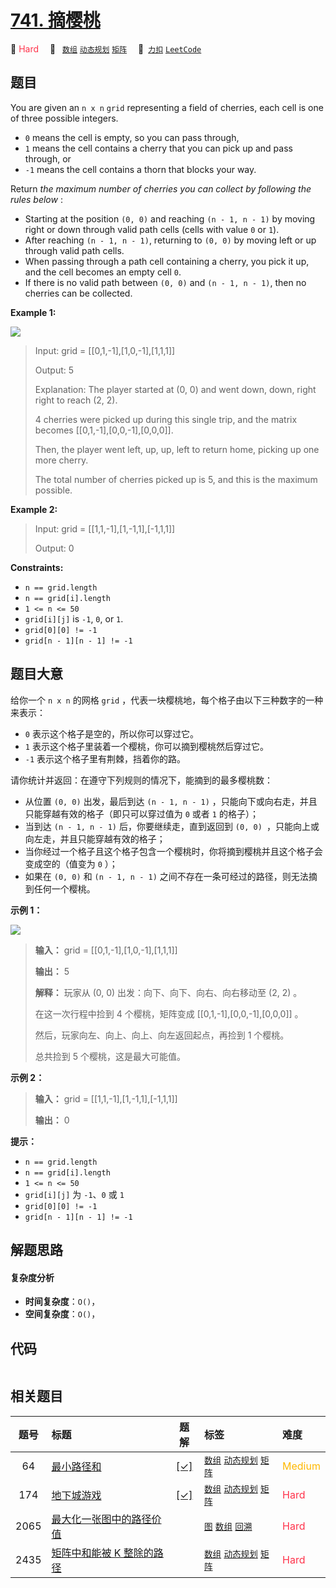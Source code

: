 # [741. 摘樱桃](https://2xiao.github.io/leetcode-js/problem/0741.html)

🔴 <font color=#ff334b>Hard</font>&emsp; 🔖&ensp; [`数组`](/tag/array.md) [`动态规划`](/tag/dynamic-programming.md) [`矩阵`](/tag/matrix.md)&emsp; 🔗&ensp;[`力扣`](https://leetcode.cn/problems/cherry-pickup) [`LeetCode`](https://leetcode.com/problems/cherry-pickup)

## 题目

You are given an `n x n` `grid` representing a field of cherries, each cell is
one of three possible integers.

  * `0` means the cell is empty, so you can pass through,
  * `1` means the cell contains a cherry that you can pick up and pass through, or
  * `-1` means the cell contains a thorn that blocks your way.

Return _the maximum number of cherries you can collect by following the rules
below_ :

  * Starting at the position `(0, 0)` and reaching `(n - 1, n - 1)` by moving right or down through valid path cells (cells with value `0` or `1`).
  * After reaching `(n - 1, n - 1)`, returning to `(0, 0)` by moving left or up through valid path cells.
  * When passing through a path cell containing a cherry, you pick it up, and the cell becomes an empty cell `0`.
  * If there is no valid path between `(0, 0)` and `(n - 1, n - 1)`, then no cherries can be collected.



**Example 1:**

![](https://assets.leetcode.com/uploads/2020/12/14/grid.jpg)

> Input: grid = [[0,1,-1],[1,0,-1],[1,1,1]]
> 
> Output: 5
> 
> Explanation: The player started at (0, 0) and went down, down, right right to reach (2, 2).
> 
> 4 cherries were picked up during this single trip, and the matrix becomes [[0,1,-1],[0,0,-1],[0,0,0]].
> 
> Then, the player went left, up, up, left to return home, picking up one more cherry.
> 
> The total number of cherries picked up is 5, and this is the maximum possible.

**Example 2:**

> Input: grid = [[1,1,-1],[1,-1,1],[-1,1,1]]
> 
> Output: 0

**Constraints:**

  * `n == grid.length`
  * `n == grid[i].length`
  * `1 <= n <= 50`
  * `grid[i][j]` is `-1`, `0`, or `1`.
  * `grid[0][0] != -1`
  * `grid[n - 1][n - 1] != -1`


## 题目大意

给你一个 `n x n` 的网格 `grid` ，代表一块樱桃地，每个格子由以下三种数字的一种来表示：

  * `0` 表示这个格子是空的，所以你可以穿过它。
  * `1` 表示这个格子里装着一个樱桃，你可以摘到樱桃然后穿过它。
  * `-1` 表示这个格子里有荆棘，挡着你的路。

请你统计并返回：在遵守下列规则的情况下，能摘到的最多樱桃数：

  * 从位置 `(0, 0)` 出发，最后到达 `(n - 1, n - 1)` ，只能向下或向右走，并且只能穿越有效的格子（即只可以穿过值为 `0` 或者 `1` 的格子）；
  * 当到达 `(n - 1, n - 1)` 后，你要继续走，直到返回到 `(0, 0) `，只能向上或向左走，并且只能穿越有效的格子；
  * 当你经过一个格子且这个格子包含一个樱桃时，你将摘到樱桃并且这个格子会变成空的（值变为 `0` ）；
  * 如果在 `(0, 0)` 和 `(n - 1, n - 1)` 之间不存在一条可经过的路径，则无法摘到任何一个樱桃。



**示例 1：**

![](https://assets.leetcode.com/uploads/2020/12/14/grid.jpg)

> 
> 
> 
> 
> 
> **输入：** grid = [[0,1,-1],[1,0,-1],[1,1,1]]
> 
> **输出：** 5
> 
> **解释：** 玩家从 (0, 0) 出发：向下、向下、向右、向右移动至 (2, 2) 。
> 
> 在这一次行程中捡到 4 个樱桃，矩阵变成 [[0,1,-1],[0,0,-1],[0,0,0]] 。
> 
> 然后，玩家向左、向上、向上、向左返回起点，再捡到 1 个樱桃。
> 
> 总共捡到 5 个樱桃，这是最大可能值。
> 
> 

**示例 2：**

> 
> 
> 
> 
> 
> **输入：** grid = [[1,1,-1],[1,-1,1],[-1,1,1]]
> 
> **输出：** 0
> 
> 



**提示：**

  * `n == grid.length`
  * `n == grid[i].length`
  * `1 <= n <= 50`
  * `grid[i][j]` 为 `-1`、`0` 或 `1`
  * `grid[0][0] != -1`
  * `grid[n - 1][n - 1] != -1`


## 解题思路

#### 复杂度分析

- **时间复杂度**：`O()`，
- **空间复杂度**：`O()`，

## 代码

```javascript

```

## 相关题目

<!-- prettier-ignore -->
| 题号 | 标题 | 题解 | 标签 | 难度 |
| :------: | :------ | :------: | :------ | :------ |
| 64 | [最小路径和](https://leetcode.com/problems/minimum-path-sum) | [[✓]](/problem/0064.md) |  [`数组`](/tag/array.md) [`动态规划`](/tag/dynamic-programming.md) [`矩阵`](/tag/matrix.md) | <font color=#ffb800>Medium</font> |
| 174 | [地下城游戏](https://leetcode.com/problems/dungeon-game) | [[✓]](/problem/0174.md) |  [`数组`](/tag/array.md) [`动态规划`](/tag/dynamic-programming.md) [`矩阵`](/tag/matrix.md) | <font color=#ff334b>Hard</font> |
| 2065 | [最大化一张图中的路径价值](https://leetcode.com/problems/maximum-path-quality-of-a-graph) |  |  [`图`](/tag/graph.md) [`数组`](/tag/array.md) [`回溯`](/tag/backtracking.md) | <font color=#ff334b>Hard</font> |
| 2435 | [矩阵中和能被 K 整除的路径](https://leetcode.com/problems/paths-in-matrix-whose-sum-is-divisible-by-k) |  |  [`数组`](/tag/array.md) [`动态规划`](/tag/dynamic-programming.md) [`矩阵`](/tag/matrix.md) | <font color=#ff334b>Hard</font> |